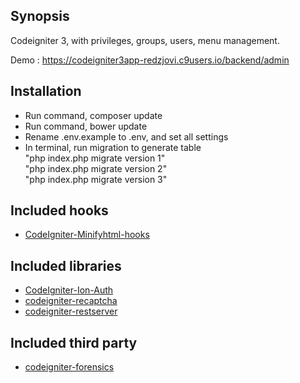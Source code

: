 ## Synopsis

Codeigniter 3, with privileges, groups, users, menu management.

Demo : <a href="https://codeigniter3app-redzjovi.c9users.io/backend/admin">https://codeigniter3app-redzjovi.c9users.io/backend/admin</a>

## Installation
- Run command, composer update
- Run command, bower update
- Rename .env.example to .env, and set all settings
- In terminal, run migration to generate table<br />
"php index.php migrate version 1"<br />
"php index.php migrate version 2"<br />
"php index.php migrate version 3"

## Included hooks
- [CodeIgniter-Minifyhtml-hooks](https://github.com/johngerome/CodeIgniter-Minifyhtml-hooks)

## Included libraries
- [CodeIgniter-Ion-Auth](https://github.com/benedmunds/CodeIgniter-Ion-Auth)
- [codeigniter-recaptcha](https://github.com/hok00age/codeigniter-recaptcha)
- [codeigniter-restserver](https://github.com/chriskacerguis/codeigniter-restserver)


## Included third party
- [codeigniter-forensics](https://github.com/lonnieezell/codeigniter-forensics)

